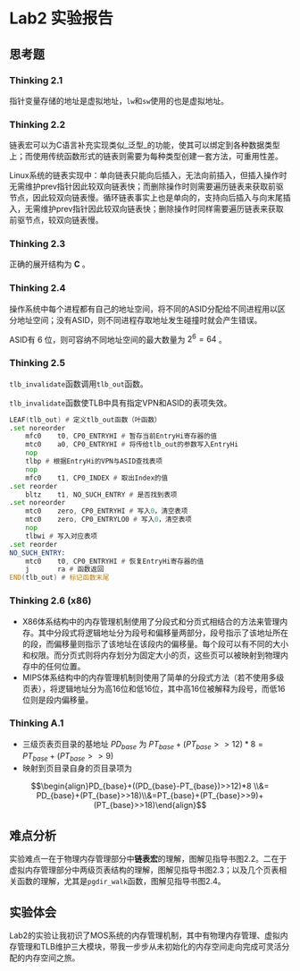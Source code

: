 # Lab2 实验报告

## 思考题

### Thinking 2.1

指针变量存储的地址是虚拟地址，`lw`和`sw`使用的也是虚拟地址。

### Thinking 2.2

链表宏可以为C语言补充实现类似_泛型_的功能，使其可以绑定到各种数据类型上；而使用传统函数形式的链表则需要为每种类型创建一套方法，可重用性差。

Linux系统的链表实现中：单向链表只能向后插入，无法向前插入，但插入操作时无需维护prev指针因此较双向链表快；而删除操作时则需要遍历链表来获取前驱节点，因此较双向链表慢。循环链表事实上也是单向的，支持向后插入与向末尾插入，无需维护prev指针因此较双向链表快；删除操作时同样需要遍历链表来获取前驱节点，较双向链表慢。

### Thinking 2.3

正确的展开结构为 **C** 。

### Thinking 2.4

操作系统中每个进程都有自己的地址空间，将不同的ASID分配给不同进程用以区分地址空间；没有ASID，则不同进程存取地址发生碰撞时就会产生错误。

ASID有 $6$ 位，则可容纳不同地址空间的最大数量为 $2^6=64$ 。

### Thinking 2.5

`tlb_invalidate`函数调用`tlb_out`函数。

`tlb_invalidate`函数使TLB中具有指定VPN和ASID的表项失效。

```asm
LEAF(tlb_out) # 定义tlb_out函数（叶函数）
.set noreorder
	mfc0    t0, CP0_ENTRYHI # 暂存当前EntryHi寄存器的值
	mtc0    a0, CP0_ENTRYHI # 将传给tlb_out的参数写入EntryHi
	nop
	tlbp # 根据EntryHi的VPN与ASID查找表项
	nop
	mfc0    t1, CP0_INDEX # 取出Index的值
.set reorder
	bltz    t1, NO_SUCH_ENTRY # 是否找到表项
.set noreorder
	mtc0    zero, CP0_ENTRYHI # 写入0，清空表项
	mtc0    zero, CP0_ENTRYLO0 # 写入0，清空表项
	nop
	tlbwi # 写入对应表项
.set reorder
NO_SUCH_ENTRY:
	mtc0    t0, CP0_ENTRYHI # 恢复EntryHi寄存器的值
	j       ra # 函数返回
END(tlb_out) # 标记函数末尾
```

### Thinking 2.6 (x86)

* X86体系结构中的内存管理机制使用了分段式和分页式相结合的方法来管理内存。其中分段式将逻辑地址分为段号和偏移量两部分，段号指示了该地址所在的段，而偏移量则指示了该地址在该段内的偏移量。每个段可以有不同的大小和权限。而分页式则将内存划分为固定大小的页，这些页可以被映射到物理内存中的任何位置。
* MIPS体系结构中的内存管理机制则使用了简单的分段式方法（若不使用多级页表），将逻辑地址分为高16位和低16位，其中高16位被解释为段号，而低16位则是段内偏移量。

### Thinking A.1

* 三级页表页目录的基地址 $PD_{base}$ 为 $PT_{base} + (PT_{base} >> 12) * 8 = PT_{base} + (PT_{base} >> 9)$
* 映射到页目录自身的页目录项为

$$\begin{align}PD_{base}+((PD_{base}-PT_{base})>>12)*8 \\&= PD_{base}+(PT_{base}>>18)\\&=PT_{base}+(PT_{base}>>9)+(PT_{base}>>18)\end{align}$$

## 难点分析

实验难点一在于物理内存管理部分中**链表宏**的理解，图解见指导书图2.2。二在于虚拟内存管理部分中两级页表结构的理解，图解见指导书图2.3；以及几个页表相关函数的理解，尤其是`pgdir_walk`函数，图解见指导书图2.4。

## 实验体会

Lab2的实验让我初识了MOS系统的内存管理机制，其中有物理内存管理、虚拟内存管理和TLB维护三大模块，带我一步步从未初始化的内存空间走向完成可灵活分配的内存空间之旅。
